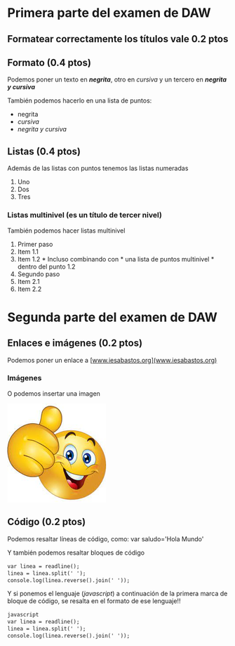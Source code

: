 # Primera parte del examen de DAW
## Formatear correctamente los títulos vale 0.2 ptos
## Formato (0.4 ptos)
Podemos poner un texto en ***negrita***, otro en _cursiva_ y un tercero en ***_negrita y cursiva_***


También podemos hacerlo en una lista de puntos:
* negrita
* _cursiva_
* _negrita y cursiva_

## Listas (0.4 ptos)
Además de las listas con puntos tenemos las listas numeradas
1. Uno
2. Dos
3. Tres

### Listas multinivel (es un título de tercer nivel)
También podemos hacer listas multinivel
1. Primer paso
1. Item 1.1
2. Item 1.2
        * Incluso combinando con
            * una lista de puntos multinivel
                * dentro del punto 1.2
2. Segundo paso
1. Item 2.1
2. Item 2.2

# Segunda parte del examen de DAW
## Enlaces e imágenes (0.2 ptos)
Podemos poner un enlace a [www.iesabastos.org](www.iesabastos.org)

### Imágenes
O podemos insertar una imagen

![Pulgar arriba](./pulgar_arriba.jpg)

## Código (0.2 ptos)
Podemos resaltar líneas de código, como: var saludo='Hola Mundo'

Y también podemos resaltar bloques de código

```
var linea = readline();
linea = linea.split(' ');
console.log(linea.reverse().join(' '));
```

Y si ponemos el lenguaje (_javascript_) a continuación de la primera marca de bloque de código, se resalta en el formato de ese lenguaje!!
```
javascript
var linea = readline();
linea = linea.split(' ');
console.log(linea.reverse().join(' '));
```